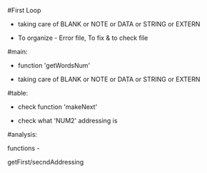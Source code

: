 #First Loop

* taking care of BLANK or NOTE or DATA or STRING or EXTERN

* To organize - Error file, To fix & to check file


#main:

* function 'getWordsNum'

* taking care of BLANK or NOTE or DATA or STRING or EXTERN


#table:

* check function 'makeNext'

* check what 'NUM2' addressing is


#analysis:

functions -

getFirst/secndAddressing

